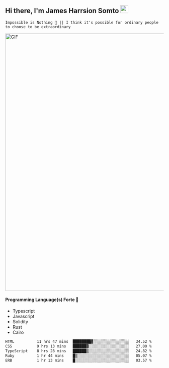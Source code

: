## Hi there, I'm James Harrsion Somto <img src="https://media.giphy.com/media/hvRJCLFzcasrR4ia7z/giphy.gif" width="25px">

`Impossible is Nothing 🚀 || I think it's possible for ordinary people to choose to be extraordinary`

 
<img align="center" alt="GIF" src="https://github.com/Gapur/Gapur/blob/master/coding.gif?raw=true" width="818px" height="818px" />


#### Programming Language(s) Forte 🚀
- Typescript
- Javascript
- Solidity
- Rust
- Cairo



<!--START_SECTION:waka-->

```txt
HTML          11 hrs 47 mins  ████████▓░░░░░░░░░░░░░░░░   34.52 %
CSS           9 hrs 13 mins   ██████▓░░░░░░░░░░░░░░░░░░   27.00 %
TypeScript    8 hrs 28 mins   ██████▒░░░░░░░░░░░░░░░░░░   24.82 %
Ruby          1 hr 44 mins    █▒░░░░░░░░░░░░░░░░░░░░░░░   05.07 %
ERB           1 hr 13 mins    █░░░░░░░░░░░░░░░░░░░░░░░░   03.57 %
```

<!--END_SECTION:waka-->
<br />
<br />
<br />







